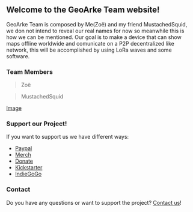 ## Welcome to the GeoArke Team website!
GeoArke Team is composed by Me(Zoë) and my friend MustachedSquid, we don not intend to reveal our real names for now so meanwhile this is how we can be mentioned.
Our goal is to make a device that can show maps offline worldwide and comunicate on a P2P decentralized like network, this will be accomplished by using LoRa waves and some software.



### Team Members

> Zoë

> MustachedSquid

[Image](https://www.google.pt/images/branding/googlelogo/2x/googlelogo_color_160x56dp.png)
### Support our Project!

If you want to support us we have different ways:
- [Paypal]()
- [Merch]()
- [Donate]()
- [Kickstarter]()
- [IndieGoGo]()

### Contact

Do you have any questions or want to support the project? [Contact us](mailto:geoarketeam@gmail.com)!
